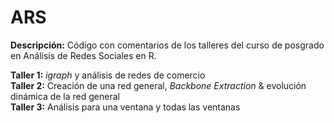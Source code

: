 # ARS

**Descripción:** Código con comentarios de los talleres del curso de posgrado en Análisis de Redes Sociales en R.

**Taller 1:** *igraph* y análisis de redes de comercio\
**Taller 2:** Creación de una red general, *Backbone Extraction* & evolución dinámica de la red general\
**Taller 3:** Análisis para una ventana y todas las ventanas
